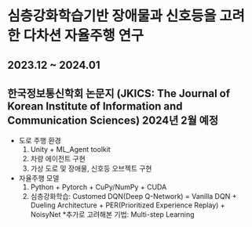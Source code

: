 # 심층강화학습기반 장애물과 신호등을 고려한 다차션 자율주행 연구
## 2023.12 ~ 2024.01 
## 한국정보통신학회 논문지 (JKICS: The Journal of Korean Institute of Information and Communication Sciences) 2024년 2월 예정 
- 도로 주행 환경
  1. Unity + ML_Agent toolkit
  2. 차량 에이전트 구현
  3. 가상 도로 및 장애물, 신호등 오브젝트 구현
- 자율주행 모델
  1. Python + Pytorch + CuPy/NumPy + CUDA
  2. 심층강화학습: Customed DQN(Deep Q-Network) = Vanilla DQN + Dueling Architecture + PER(Prioritized Experience Replay) + NoisyNet
  *추가로 고려해본 기법: Multi-step Learning
